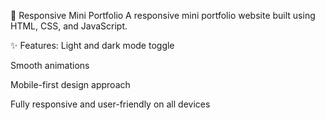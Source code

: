 💼 Responsive Mini Portfolio
A responsive mini portfolio website built using HTML, CSS, and JavaScript.

✨ Features:
Light and dark mode toggle

Smooth animations

Mobile-first design approach

Fully responsive and user-friendly on all devices
